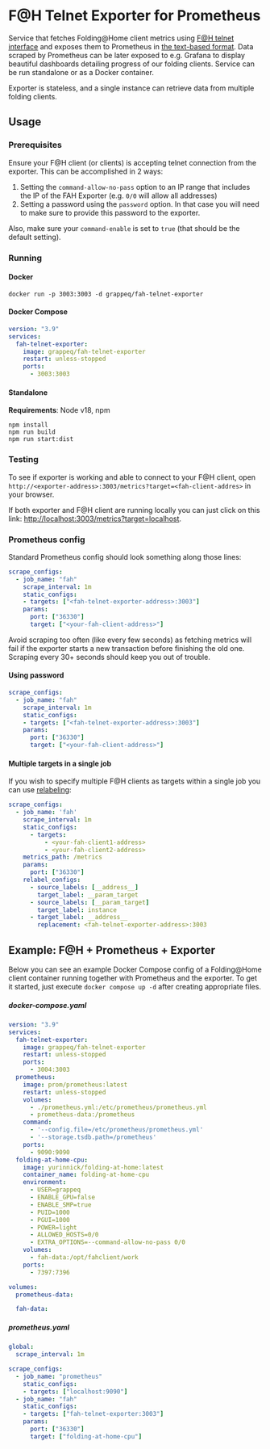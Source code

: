 # F@H Telnet Exporter for Prometheus

Service that fetches Folding@Home client metrics using [F@H telnet interface](https://github.com/FoldingAtHome/fah-control/wiki/3rd-party-FAHClient-API) and exposes them to Prometheus in [the text-based format](https://prometheus.io/docs/instrumenting/exposition_formats/#text-based-format). Data scraped by Prometheus can be later exposed to e.g. Grafana to display beautiful dashboards detailing progress of our folding clients. Service can be run standalone or as a Docker container.

Exporter is stateless, and a single instance can retrieve data from multiple folding clients.

## Usage
### Prerequisites
Ensure your F@H client (or clients) is accepting telnet connection from the exporter. This can be accomplished in 2 ways:
1. Setting the `command-allow-no-pass` option to an IP range that includes the IP of the FAH Exporter (e.g. `0/0` will allow all addresses)
2. Setting a password using the `password` option. In that case you will need to make sure to provide this password to the exporter.

Also, make sure your `command-enable` is set to `true` (that should be the default setting).
### Running
#### Docker
```
docker run -p 3003:3003 -d grappeq/fah-telnet-exporter
```

#### Docker Compose
```yaml
version: "3.9"
services:
  fah-telnet-exporter:
    image: grappeq/fah-telnet-exporter
    restart: unless-stopped
    ports:
      - 3003:3003
```

#### Standalone
**Requirements**: Node v18, npm
```
npm install
npm run build
npm run start:dist
```

### Testing
To see if exporter is working and able to connect to your F@H client, open `http://<exporter-address>:3003/metrics?target=<fah-client-addres>` in your browser. 

If both exporter and F@H client are running locally you can just click on this link: [http://localhost:3003/metrics?target=localhost](http://localhost:3003/metrics?target=localhost).

### Prometheus config
Standard Prometheus config should look something along those lines:
```yaml
scrape_configs:
  - job_name: "fah"
    scrape_interval: 1m
    static_configs:
    - targets: ["<fah-telnet-exporter-address>:3003"]
    params:
      port: ["36330"]
      target: ["<your-fah-client-address>"]
```
Avoid scraping too often (like every few seconds) as fetching metrics will fail if the exporter starts a new transaction before finishing the old one. Scraping every 30+ seconds should keep you out of trouble.
#### Using password
```yaml
scrape_configs:
  - job_name: "fah"
    scrape_interval: 1m
    static_configs:
    - targets: ["<fah-telnet-exporter-address>:3003"]
    params:
      port: ["36330"]
      target: ["<your-fah-client-address>"]
```

#### Multiple targets in a single job
If you wish to specify multiple F@H clients as targets within a single job you can use [relabeling](https://prometheus.io/docs/prometheus/latest/configuration/configuration/#relabel_config):
```yaml
scrape_configs:
  - job_name: 'fah'
    scrape_interval: 1m
    static_configs:
      - targets:
          - <your-fah-client1-address>
          - <your-fah-client2-address>
    metrics_path: /metrics
    params:
      port: ["36330"]
    relabel_configs:
      - source_labels: [__address__]
        target_label: __param_target
      - source_labels: [__param_target]
        target_label: instance
      - target_label: __address__
        replacement: <fah-telnet-exporter-address>:3003
``` 

## Example: F@H + Prometheus + Exporter
Below you can see an example Docker Compose config of a Folding@Home client container running together with Prometheus and the exporter. To get it started, just execute `docker compose up -d` after creating appropriate files.

##### docker-compose.yaml
```yaml
version: "3.9"
services:
  fah-telnet-exporter:
    image: grappeq/fah-telnet-exporter
    restart: unless-stopped
    ports:
      - 3004:3003
  prometheus:
    image: prom/prometheus:latest
    restart: unless-stopped
    volumes:
      - ./prometheus.yml:/etc/prometheus/prometheus.yml
      - prometheus-data:/prometheus
    command:
      - '--config.file=/etc/prometheus/prometheus.yml'
      - '--storage.tsdb.path=/prometheus'
    ports:
      - 9090:9090
  folding-at-home-cpu:
    image: yurinnick/folding-at-home:latest
    container_name: folding-at-home-cpu
    environment:
      - USER=grappeq
      - ENABLE_GPU=false
      - ENABLE_SMP=true
      - PUID=1000
      - PGUI=1000
      - POWER=light
      - ALLOWED_HOSTS=0/0
      - EXTRA_OPTIONS=--command-allow-no-pass 0/0
    volumes:
      - fah-data:/opt/fahclient/work
    ports:
      - 7397:7396

volumes:
  prometheus-data:

  fah-data:

```

##### prometheus.yaml
```yaml
global:
  scrape_interval: 1m

scrape_configs:
  - job_name: "prometheus"
    static_configs:
    - targets: ["localhost:9090"]
  - job_name: "fah"
    static_configs:
    - targets: ["fah-telnet-exporter:3003"]
    params:
      port: ["36330"]
      target: ["folding-at-home-cpu"]
```